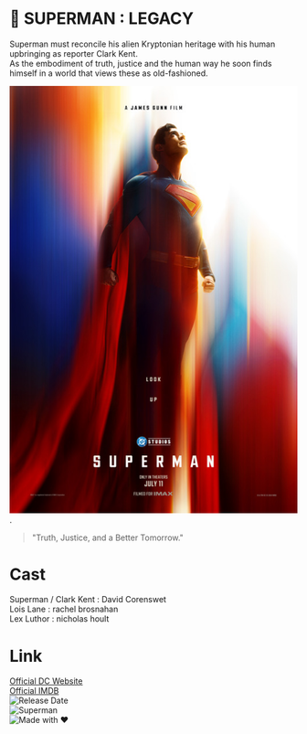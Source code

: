 # 🦸 SUPERMAN : LEGACY 
Superman must reconcile his alien Kryptonian heritage with his human upbringing as reporter Clark Kent. <br>
As the embodiment of truth, justice and the human way he soon finds himself in a world that views these as old-fashioned.

 ![Image Alt](https://github.com/VincentZal/Kapsel-Andat_01/blob/e8ee0261ff38b684ace41afe7d5be528c4c23de2/superman.jpg). 

> "Truth, Justice, and a Better Tomorrow."  

# Cast
Superman / Clark Kent : David Corenswet <br>
Lois Lane : rachel brosnahan <br>
Lex Luthor : nicholas hoult

# Link
[Official DC Website](https://www.dc.com) <br>
[Official IMDB](https://www.imdb.com/title/tt5950044) <br>
![Release Date](https://img.shields.io/badge/Release-July_11,_2025-blue) <br>
![Superman](https://img.shields.io/badge/Hero-Superman-red) <br>
![Made with ❤️](https://img.shields.io/badge/Made_with-❤️-brightgreen)

